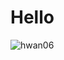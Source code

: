 # Hello

![hwan06](https://github-readme-stats.vercel.app/api?username=hwan06&show_icons=true&theme=radical)
